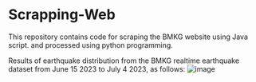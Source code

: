 # Scrapping-Web
This repository contains code for scraping the BMKG website using Java script. and processed using python programming.

Results of earthquake distribution from the BMKG realtime earthquake dataset from June 15 2023 to July 4 2023, as follows:
![image](https://github.com/Zooeeyy/Scrapping-Web/assets/118145382/fdc7de1a-e547-436f-86ba-42981e9b9dba)
